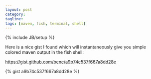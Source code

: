 ```yaml
---
layout: post
category:
tagline:
tags: [maven, fish, terminal, shell]
---
```

{% include JB/setup %}

Here is a nice gist I found which will instantaneously give you simple colored maven output in the fish shell:

https://gist.github.com/benc/a9b74c537f667a8dd28e

{% gist a9b74c537f667a8dd28e %}
